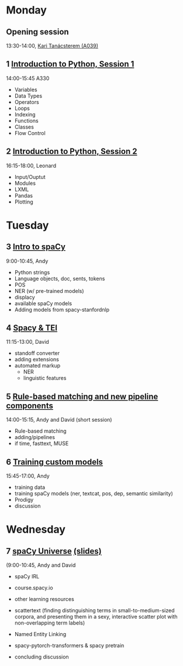 # Monday

## Opening session
13:30-14:00, [Kari Tanácsterem (A039)](https://maps.app.goo.gl/DgMVzUeTE16AcGtv9)

## 1 [Introduction to Python, Session 1](https://spacy.apjan.co:8000/user/ajanco/tree/spaCy_workshops/Session_1)
14:00-15:45 A330
- Variables
- Data Types
- Operators
- Loops
- Indexing
- Functions
- Classes
- Flow Control

## 2 [Introduction to Python, Session 2](https://spacy.apjan.co:8000/user/ajanco/tree/spaCy_workshops/Session_2)
16:15-18:00, Leonard
- Input/Ouptut
- Modules
- LXML
- Pandas
- Plotting

# Tuesday 

## 3 [Intro to spaCy](https://spacy.apjan.co:8000/user/ajanco/tree/spaCy_workshops/Session_3)
9:00-10:45, Andy
- Python strings
- Language objects, doc, sents, tokens
- POS
- NER (w/ pre-trained models)
- displacy
- available spaCy models 
- Adding models from spacy-stanfordnlp

## 4 [Spacy & TEI](https://spacy.apjan.co:8000/user/ajanco/tree/spaCy_workshops/Session_4)
11:15-13:00, David
- standoff converter
- adding extensions
- automated markup
   - NER
   - linguistic features

## 5 [Rule-based matching and new pipeline components](https://spacy.apjan.co:8000/user/ajanco/tree/spaCy_workshops/Session_5)
14:00-15:15, Andy and David (short session)
- Rule-based matching 
- adding/pipelines
- if time, fasttext, MUSE

## 6 [Training custom models](https://spacy.apjan.co:8000/user/ajanco/tree/spaCy_workshops/Session_6)
15:45-17:00, Andy
- training data 
- training spaCy models (ner, textcat, pos, dep, semantic similarity)
- Prodigy
- discussion

# Wednesday
## 7 [spaCy Universe](https://spacy.apjan.co:8000/user/ajanco/tree/spaCy_workshops/Session_7) [(slides)](https://slides.com/andrewjanco/spacy-universe)
(9:00-10:45, Andy and David
- spaCy IRL
- course.spacy.io 
- other learning resources 
- scattertext (finding distinguishing terms in small-to-medium-sized corpora, and presenting them in a sexy, interactive scatter plot with non-overlapping term labels)
- Named Entity Linking
- spacy-pytorch-transformers & spacy pretrain

- concluding discussion
